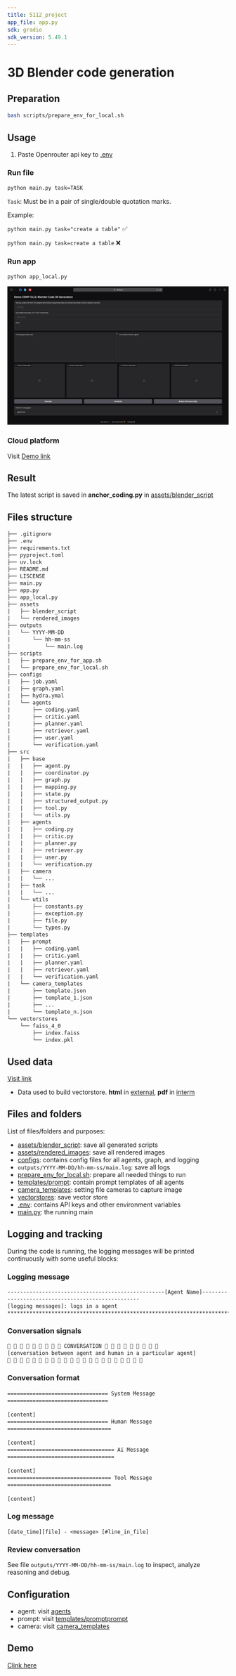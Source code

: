 ```yaml
---
title: 5112_project
app_file: app.py
sdk: gradio
sdk_version: 5.49.1
---
```

# 3D Blender code generation

## Preparation

```bash
bash scripts/prepare_env_for_local.sh
```

## Usage

1. Paste Openrouter api key to [.env](.env)

### Run file
```bash
python main.py task=TASK
```
``Task``: Must be in a pair of single/double quotation marks.

Example:

```python main.py task="create a table"``` ✅

```python main.py task=create a table``` ❌

### Run app

```bash
python app_local.py
```

![user_interface.png](assets/images/user_interface.png)

### Cloud platform

Visit [Demo link](https://huggingface.co/spaces/nguyenminh4099/COMP-5112)

## Result


The latest script is saved in **anchor_coding.py** in [assets/blender_script](assets/blender_script)

## Files structure

``` 
├── .gitignore
├── .env
├── requirements.txt
├── pyproject.toml
├── uv.lock
├── README.md
├── LISCENSE
├── main.py
├── app.py
├── app_local.py
├── assets
|   ├── blender_script
|   └── rendered_images
├── outputs
|   └── YYYY-MM-DD
|       └── hh-mm-ss
|           └── main.log
├── scripts
|   ├── prepare_env_for_app.sh
|   └── prepare_env_for_local.sh
├── configs
|   ├── job.yaml
|   ├── graph.yaml
|   ├── hydra.ymal
|   └── agents
|       ├── coding.yaml
|       ├── critic.yaml
|       ├── planner.yaml
|       ├── retriever.yaml
|       ├── user.yaml
|       └── verification.yaml
├── src
|   ├── base
|   |   ├── agent.py
|   |   ├── coordinator.py
|   |   ├── graph.py
|   |   ├── mapping.py
|   |   ├── state.py
|   |   ├── structured_output.py
|   |   ├── tool.py
|   |   └── utils.py
|   ├── agents  
|   |   ├── coding.py
|   |   ├── critic.py
|   |   ├── planner.py
|   |   ├── retriever.py
|   |   ├── user.py
|   |   └── verification.py
|   ├── camera  
|   |   └── ...
|   ├── task  
|   |   └── ...
|   └── utils  
|       ├── constants.py
|       ├── exception.py
|       ├── file.py
|       └── types.py
├── templates
|   ├── prompt
|   |   ├── coding.yaml
|   |   ├── critic.yaml
|   |   ├── planner.yaml
|   |   ├── retriever.yaml
|   |   └── verification.yaml
|   └── camera_templates
|       ├── template.json
|       ├── template_1.json
|       ├── ...
|       └── template_n.json
└── vectorstores
    └── faiss_4_0
        ├── index.faiss
        └── index.pkl

```

## Used data

[Visit link](https://huggingface.co/datasets/nguyenminh4099/COMP-5112/tree/main/)

- Data used to build vectorstore. **html**
  in [external](https://huggingface.co/datasets/nguyenminh4099/COMP-5112/tree/main/data/external/blender_python_reference_4_5),
  **pdf**
  in [interm](https://huggingface.co/datasets/nguyenminh4099/COMP-5112/tree/main/data/interm/blender_python_reference_4_5)

## Files and folders

List of files/folders and purposes:

- [assets/blender_script](assets/blender_script): save all generated scripts
- [assets/rendered_images](assets/rendered_images): save all rendered images
- [configs](configs): contains config files for all agents, graph, and logging
- ``outputs/YYYY-MM-DD/hh-mm-ss/main.log``: save all logs
- [prepare_env_for_local.sh](scripts/prepare_env_for_local.sh): prepare all needed things to run
- [templates/prompt](templates/prompt): contain prompt templates of all agents
- [camera_templates](templates/camera_templates): setting file cameras to capture image
- [vectorstores](vectorstores): save vector store
- [.env](.env): contains API keys and other environment variables
- [main.py](main.py): the running main

## Logging and tracking

During the code is running, the logging messages will be printed continuously with some useful blocks:

### Logging message

```
--------------------------------------------------[Agent Name]--------------------------------------------------
[logging messages]: logs in a agent
****************************************************************************************************************
```

### Conversation signals

```
💬 💬 💬 💬 💬 💬 💬 💬 💬 CONVERSATION 💬 💬 💬 💬 💬 💬 💬 💬 💬
[conversation between agent and human in a particular agent]
💬 💬 💬 💬 💬 💬 💬 💬 💬 💬 💬 💬 💬 💬 💬 💬 💬 💬 💬 💬 💬 💬
```

### Conversation format

```
================================ System Message ================================

[content]
================================ Human Message =================================

[content]
================================== Ai Message ==================================

[content]
================================= Tool Message =================================

[content]
```

### Log message

```
[date_time][file] - <message> [#line_in_file]
```

### Review conversation

See file `outputs/YYYY-MM-DD/hh-mm-ss/main.log` to inspect, analyze reasoning and debug.

## Configuration

- agent: visit [agents](configs/agents)
- prompt: visit [templates/prompt](templates/prompt)[prompt](templates/prompt)
- camera: visit [camera_templates](templates/camera_templates)

## Demo

[Clink here](https://huggingface.co/spaces/nguyenminh4099/COMP-5112)
